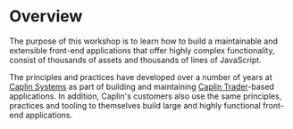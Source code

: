 # Overview

The purpose of this workshop is to learn how to build a maintainable and extensible
front-end applications that offer highly complex functionality, consist of
thousands of assets and thousands of lines of JavaScript.

The principles and practices have developed over a number of years at [Caplin Systems](http://www.caplin.com)
as part of building and maintaining [Caplin Trader](http://caplin.com/caplin-trader)-based
applications. In addition, Caplin's customers also use the same principles, practices
and tooling to themselves build large and highly functional front-end applications.
